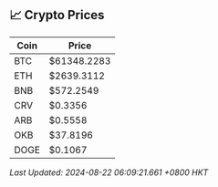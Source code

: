 ## 📈 Crypto Prices

| Coin | Price |
| ---- | ----- |
| BTC | $61348.2283 |
| ETH | $2639.3112 |
| BNB | $572.2549 |
| CRV | $0.3356 |
| ARB | $0.5558 |
| OKB | $37.8196 |
| DOGE | $0.1067 |

_Last Updated: 2024-08-22 06:09:21.661 +0800 HKT_